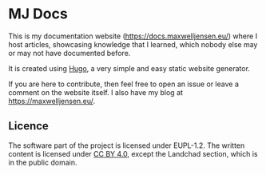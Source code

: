 # MJ Docs

This is my documentation website (https://docs.maxwelljensen.eu/) where I host
articles, showcasing knowledge that I learned, which nobody else may or may not
have documented before.

It is created using [Hugo](https://gohugo.io/), a very simple and easy static
website generator.

If you are here to contribute, then feel free to open an issue or leave a
comment on the website itself. I also have my blog at
https://maxwelljensen.eu/.

## Licence

The software part of the project is licensed under EUPL-1.2. The written
content is licensed under [CC BY
4.0](https://creativecommons.org/licenses/by/4.0/), except the Landchad
section, which is in the public domain.
